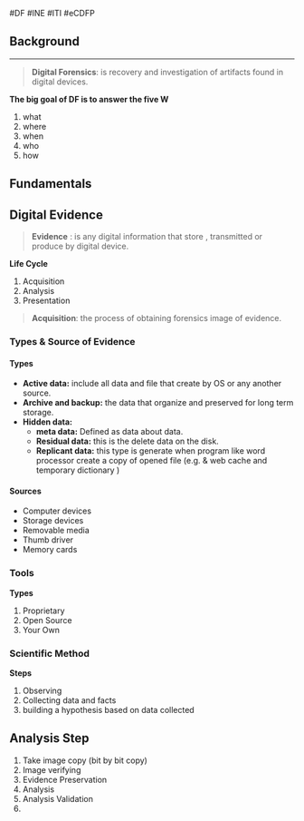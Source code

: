 #DF #INE #ITI #eCDFP

## Background
---

> __Digital Forensics__: is recovery and investigation of artifacts found in digital devices.

__The big goal of DF is to answer the five W__
1. what
2. where
3. when
4. who
5. how

## Fundamentals

## Digital Evidence

> __Evidence__ : is any digital information that store , transmitted or produce by digital device.

__Life Cycle__
1. Acquisition
2. Analysis
3. Presentation

> __Acquisition__: the process of obtaining forensics image of evidence.

### Types & Source of Evidence

#### Types
- __Active data:__ include all data and file that create by OS or any another source.
- __Archive and backup:__ the data that organize and preserved for long term storage.
- __Hidden data:__
	- __meta data:__ Defined as data about data.
	- __Residual data:__ this is the delete data on the disk.
	- __Replicant data:__ this type is generate when program like word processor create a copy of opened file (e.g. & web cache and temporary dictionary )

#### Sources
- Computer devices
- Storage devices
- Removable media
- Thumb driver
- Memory cards


### Tools

__Types__
1. Proprietary
2. Open Source
3. Your Own

### Scientific Method

__Steps__
1. Observing
2. Collecting data and facts
3. building a hypothesis based on data collected

## Analysis Step

1. Take image copy (bit by bit copy)
2. Image verifying
3. Evidence Preservation
4. Analysis
5. Analysis Validation
6. 